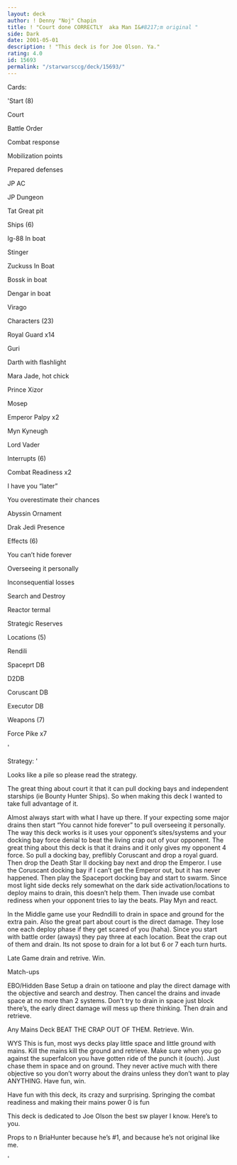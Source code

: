 ```yaml
---
layout: deck
author: ! Denny "Noj" Chapin
title: ! "Court done CORRECTLY  aka Man I&#8217;m original "
side: Dark
date: 2001-05-01
description: ! "This deck is for Joe Olson. Ya."
rating: 4.0
id: 15693
permalink: "/starwarsccg/deck/15693/"
---
```

Cards: 

'Start (8)

Court

Battle Order

Combat response

Mobilization points

Prepared defenses

JP AC

JP Dungeon

Tat Great pit


Ships (6)

Ig-88 In boat

Stinger

Zuckuss In Boat

Bossk in boat

Dengar in boat

Virago


Characters (23)

Royal Guard x14

Guri

Darth with flashlight

Mara Jade, hot chick

Prince Xizor

Mosep

Emperor Palpy x2

Myn Kyneugh

Lord Vader


Interrupts (6)

Combat Readiness x2

I have you &#8220;later&#8221;

You overestimate their chances

Abyssin Ornament

Drak Jedi Presence


Effects (6)

You can’t hide forever

Overseeing it personally

Inconsequential losses

Search and Destroy

Reactor termal

Strategic Reserves




Locations  (5) 

Rendili

Spaceprt DB

D2DB

Coruscant DB

Executor DB


Weapons  (7)

Force Pike x7

'

Strategy: '

Looks like a pile so please read the strategy.


The great thing about court it that it can pull docking bays and independent starships (ie Bounty Hunter Ships). So when making this deck I wanted to take full advantage of it.


Almost always start with what I have up there. If your expecting some major drains then start &#8220;You cannot hide forever&#8221; to pull overseeing it personally. The way this deck works is it uses your opponent&#8217;s sites/systems and your docking bay force denial to beat the living crap out of your opponent. The great thing about this deck is that it drains and it only gives my opponent 4 force. So pull a docking bay, preflibly Coruscant and drop a royal guard. Then drop the Death Star II docking bay next and drop the Emperor. I use the Coruscant docking bay if I can’t get the Emperor out, but it has never happened. Then play the Spaceport docking bay and start to swarm. Since most light side decks rely somewhat on the dark side activation/locations to deploy mains to drain, this doesn&#8217;t help them. Then invade use combat rediness when your opponent tries to lay the beats. Play Myn and react.

In the Middle game use your Redndilli to drain in space and ground for the extra pain. Also the great part about court is the direct damage. They lose one each deploy phase if they get scared of you (haha). Since you start with battle order (aways) they pay three at each location. Beat the crap out of them and drain. Its not spose to drain for a lot but 6 or 7 each turn hurts. 

Late Game drain and retrive. Win. 


Match-ups


EBO/Hidden Base Setup a drain on tatioone and play the direct damage with the objective and search and destroy. Then cancel the drains and invade space at no more than 2 systems. Don’t try to drain in space just block there’s, the early direct damage will mess up there thinking. Then drain and retrieve.


Any Mains Deck  BEAT THE CRAP OUT OF THEM. Retrieve. Win.


WYS  This is fun, most wys decks play little space and little ground with mains. Kill the mains kill the ground and retrieve. Make sure when you go against the superfalcon you have gotten ride of the punch it (ouch). Just chase them in space and on ground. They never active much with there objective so you don&#8217;t worry about the drains unless they don&#8217;t want to play ANYTHING. Have fun, win.





Have fun with this deck, its crazy and surprising. Springing the combat readiness and making their mains power 0 is fun 



This deck is dedicated to Joe Olson the best sw player I know.  Here&#8217;s to you.



Props to n BriaHunter because he’s #1, and because he&#8217;s not original like me.  

'
